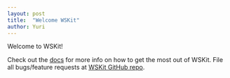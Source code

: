 ```yaml
---
layout: post
title:  "Welcome WSKit"
author: Yuri
---
```

Welcome to WSKit!

Check out the [docs][docs] for more info on how to get the most out of WSKit. File all bugs/feature requests at [WSKit GitHub repo][jsUtilsRepo].

[docs]:     /wskit/docs
[jsUtilsRepo]:https://github.com/lukov-io/wskit
